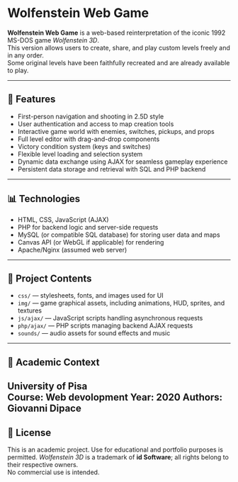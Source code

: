 # Wolfenstein Web Game

**Wolfenstein Web Game** is a web-based reinterpretation of the iconic 1992 MS-DOS game *Wolfenstein 3D*.  
This version allows users to create, share, and play custom levels freely and in any order.  
Some original levels have been faithfully recreated and are already available to play.

---

## 📌 Features

- First-person navigation and shooting in 2.5D style  
- User authentication and access to map creation tools  
- Interactive game world with enemies, switches, pickups, and props  
- Full level editor with drag-and-drop components  
- Victory condition system (keys and switches)  
- Flexible level loading and selection system  
- Dynamic data exchange using AJAX for seamless gameplay experience  
- Persistent data storage and retrieval with SQL and PHP backend  

---

## 📊 Technologies

- HTML, CSS, JavaScript (AJAX)  
- PHP for backend logic and server-side requests  
- MySQL (or compatible SQL database) for storing user data and maps  
- Canvas API (or WebGL if applicable) for rendering  
- Apache/Nginx (assumed web server)  

---

## 📂 Project Contents

- `css/` — stylesheets, fonts, and images used for UI  
- `img/` — game graphical assets, including animations, HUD, sprites, and textures  
- `js/ajax/` — JavaScript scripts handling asynchronous requests  
- `php/ajax/` — PHP scripts managing backend AJAX requests  
- `sounds/` — audio assets for sound effects and music  

---

## 🏫 Academic Context

**University of Pisa**  
**Course**: Web devolopment
**Year**: 2020
**Authors**: Giovanni Dipace
---

## 📄 License

This is an academic project. Use for educational and portfolio purposes is permitted.
*Wolfenstein 3D* is a trademark of **id Software**; all rights belong to their respective owners.  
No commercial use is intended.

